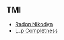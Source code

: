 ## TMI

- [Radon Nikodyn](http://people.math.sc.edu/schep/radon.pdf)
- [L_p Completness](https://www.math.ucdavis.edu/~hunter/measure_theory/measure_notes_ch7.pdf)
